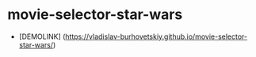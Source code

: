 # movie-selector-star-wars
- [DEMOLINK] (https://vladislav-burhovetskiy.github.io/movie-selector-star-wars/)
